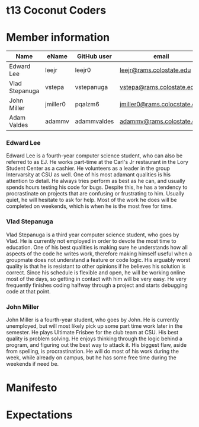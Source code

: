 # t13 Coconut Coders

# Member information
|       Name       |       eName       |       GitHub user       |       email       |       Nickname       |
| ---------------- | ----------------- | ----------------------- | ----------------- | -------------------- |
| Edward Lee       | leejr             | leejr0                  | leejr@rams.colostate.edu | EJ            |
| Vlad Stepanuga   | vstepa            | vstepanuga              | vstepa@rams.colostate.edu | Vlad         |
|John Miller       | jmiller0          | pqalzm6                 | jmiller0@rams.colocstate.edu | N/A       |
|Adam Valdes       | adammv            | adammvaldes             | adammv@rams.colostate.edu    | N/A       |


### Edward Lee
Edward Lee is a fourth-year computer science student, who can also be referred to as EJ. He works part-time at the Carl's Jr restaurant in the Lory Student Center as a cashier. He volunteers as a leader in the group Intervarsity at CSU as well. One of his most adamant qualities is his attention to detail. He always tries perform as best as he can, and usually spends hours testing his code for bugs. Despite this, he has a tendency to procrastinate on projects that are confusing or frustrating to him. Usually quiet, he will hesitate to ask for help. Most of the work he does will be completed on weekends, which is when he is the most free for time.

### Vlad Stepanuga
Vlad Stepanuga is a third year computer science student, who goes by Vlad. He is currently not employed in order to devote the most time to education. One of his best qualities is making sure he understands how all aspects of the code he writes work, therefore making himself useful when a groupmate does not understand a feature or code logic. His arguably worst quality is that he is resistant to other opinions if he believes his solution is correct. Since his schedule is flexible and open, he will be working online most of the days, so getting in contact with him will be very easy. He very frequently finishes coding halfway through a project and starts debugging code at that point.

### John Miller 
John Miller is a fourth-year student, who goes by John. He is currently unemployed, but will most likely pick up some part time work later in the semester. He plays Ultimate Frisbee for the club team at CSU. His best quality is problem solving. He enjoys thinking through the logic behind a program, and figuring out the best way to attack it. His biggest flaw, aside from spelling, is procrastination. He will do most of his work during the week, while already on campus, but he has some free time during the weekends if need be. 

# Manifesto

# Expectations
